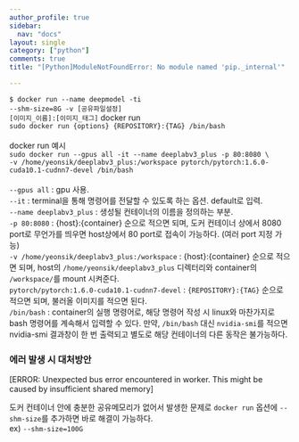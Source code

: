 ```yaml
---
author_profile: true
sidebar:
  nav: "docs"
layout: single
category: ["python"]
comments: true
title: "[Python]ModuleNotFoundError: No module named 'pip._internal'"

---
```

<code class="hljs">$ docker run --name deepmodel -ti --shm-size=<span class="hljs-number">8</span>G -v [공유파일설정] [이미지_이름]:[이미지_태그]</code>
docker run<br>
`sudo docker run {options} {REPOSITORY}:{TAG} /bin/bash`<br>
<br>
docker run 예시<br>
`sudo docker run --gpus all -it --name deeplabv3_plus -p 80:8080 \`<br>
`-v /home/yeonsik/deeplabv3_plus:/workspace pytorch/pytorch:1.6.0-cuda10.1-cudnn7-devel /bin/bash`<br>
<br>
`--gpus all` : gpu 사용.<br>
`--it` : terminal을 통해 명령어를 전달할 수 있도록 하는 옵션. default로 입력.<br>
`--name deeplabv3_plus` : 생성될 컨테이너의 이름을 정의하는 부분.<br>
`-p 80:8080` : {host}:{container} 순으로 적으면 되며, 도커 컨테이너 상에서 8080 port로 무언가를 띄우면 host상에서 80 port로 접속이 가능하다. (여러 port 지정 가능)<br>
`-v /home/yeonsik/deeplabv3_plus:/workspace` : {host}:{container} 순으로 적으면 되며, host의 `/home/yeonsik/deeplabv3_plus` 디렉터리와 container의 `/workspace/`를 mount 시켜준다.<br>
`pytorch/pytorch:1.6.0-cuda10.1-cudnn7-devel` : `{REPOSITORY}:{TAG}` 순으로 적으면 되며, 불러올 이미지를 적으면 된다.<br>
`/bin/bash` : container의 실행 명령어로, 해당 명령어 작성 시 linux와 마찬가지로 bash 명령어를 계속해서 입력할 수 있다.
만약, `/bin/bash` 대신 `nvidia-smi`를 적으면 nvidia-smi 결과창이 한 번 출력되고 별도로 해당 컨테이너의 다른 동작은 불가능하다.<br>

### 에러 발생 시 대처방안
\[ERROR: Unexpected bus error encountered in worker. This might be caused by insufficient shared memory]<br>

도커 컨테이너 안에 충분한 공유메모리가 없어서 발생한 문제로 `docker run` 옵션에 `--shm-size`를 추가하면 바로 해결이 가능하다.<br>
ex) `--shm-size=100G`
